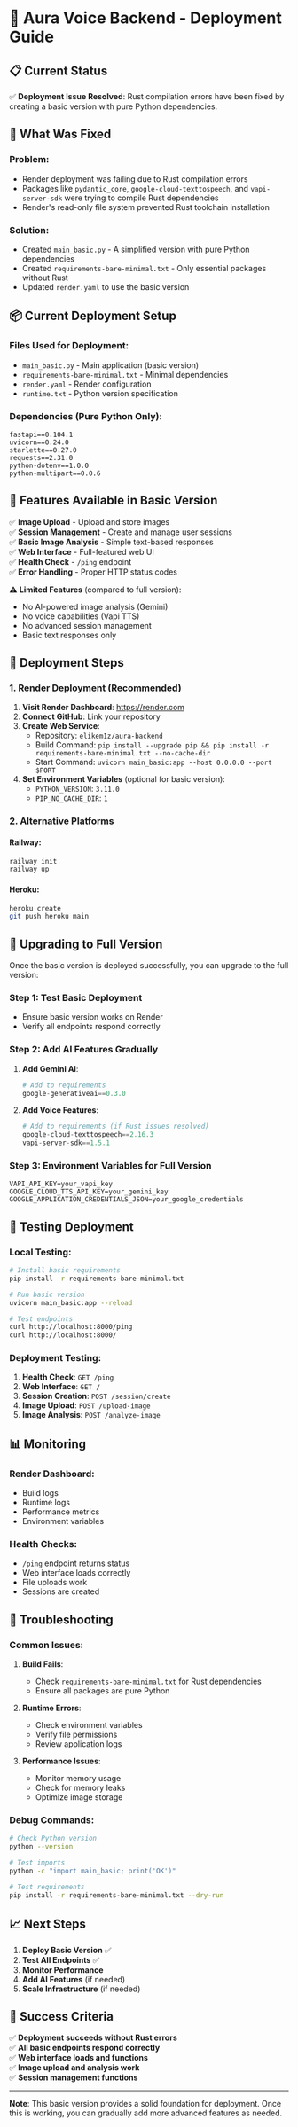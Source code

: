 # 🚀 Aura Voice Backend - Deployment Guide

## 📋 Current Status

✅ **Deployment Issue Resolved**: Rust compilation errors have been fixed by creating a basic version with pure Python dependencies.

## 🔧 What Was Fixed

### **Problem**: 
- Render deployment was failing due to Rust compilation errors
- Packages like `pydantic_core`, `google-cloud-texttospeech`, and `vapi-server-sdk` were trying to compile Rust dependencies
- Render's read-only file system prevented Rust toolchain installation

### **Solution**:
- Created `main_basic.py` - A simplified version with pure Python dependencies
- Created `requirements-bare-minimal.txt` - Only essential packages without Rust
- Updated `render.yaml` to use the basic version

## 📦 Current Deployment Setup

### **Files Used for Deployment**:
- `main_basic.py` - Main application (basic version)
- `requirements-bare-minimal.txt` - Minimal dependencies
- `render.yaml` - Render configuration
- `runtime.txt` - Python version specification

### **Dependencies** (Pure Python Only):
```
fastapi==0.104.1
uvicorn==0.24.0
starlette==0.27.0
requests==2.31.0
python-dotenv==1.0.0
python-multipart==0.0.6
```

## 🎯 Features Available in Basic Version

✅ **Image Upload** - Upload and store images  
✅ **Session Management** - Create and manage user sessions  
✅ **Basic Image Analysis** - Simple text-based responses  
✅ **Web Interface** - Full-featured web UI  
✅ **Health Check** - `/ping` endpoint  
✅ **Error Handling** - Proper HTTP status codes  

⚠️ **Limited Features** (compared to full version):
- No AI-powered image analysis (Gemini)
- No voice capabilities (Vapi TTS)
- No advanced session management
- Basic text responses only

## 🚀 Deployment Steps

### **1. Render Deployment** (Recommended)

1. **Visit Render Dashboard**: https://render.com
2. **Connect GitHub**: Link your repository
3. **Create Web Service**: 
   - Repository: `elikem1z/aura-backend`
   - Build Command: `pip install --upgrade pip && pip install -r requirements-bare-minimal.txt --no-cache-dir`
   - Start Command: `uvicorn main_basic:app --host 0.0.0.0 --port $PORT`
4. **Set Environment Variables** (optional for basic version):
   - `PYTHON_VERSION`: `3.11.0`
   - `PIP_NO_CACHE_DIR`: `1`

### **2. Alternative Platforms**

#### **Railway**:
```bash
railway init
railway up
```

#### **Heroku**:
```bash
heroku create
git push heroku main
```

## 🔄 Upgrading to Full Version

Once the basic version is deployed successfully, you can upgrade to the full version:

### **Step 1: Test Basic Deployment**
- Ensure basic version works on Render
- Verify all endpoints respond correctly

### **Step 2: Add AI Features Gradually**
1. **Add Gemini AI**:
   ```python
   # Add to requirements
   google-generativeai==0.3.0
   ```
   
2. **Add Voice Features**:
   ```python
   # Add to requirements (if Rust issues resolved)
   google-cloud-texttospeech==2.16.3
   vapi-server-sdk==1.5.1
   ```

### **Step 3: Environment Variables for Full Version**
```
VAPI_API_KEY=your_vapi_key
GOOGLE_CLOUD_TTS_API_KEY=your_gemini_key
GOOGLE_APPLICATION_CREDENTIALS_JSON=your_google_credentials
```

## 🧪 Testing Deployment

### **Local Testing**:
```bash
# Install basic requirements
pip install -r requirements-bare-minimal.txt

# Run basic version
uvicorn main_basic:app --reload

# Test endpoints
curl http://localhost:8000/ping
curl http://localhost:8000/
```

### **Deployment Testing**:
1. **Health Check**: `GET /ping`
2. **Web Interface**: `GET /`
3. **Session Creation**: `POST /session/create`
4. **Image Upload**: `POST /upload-image`
5. **Image Analysis**: `POST /analyze-image`

## 📊 Monitoring

### **Render Dashboard**:
- Build logs
- Runtime logs
- Performance metrics
- Environment variables

### **Health Checks**:
- `/ping` endpoint returns status
- Web interface loads correctly
- File uploads work
- Sessions are created

## 🔧 Troubleshooting

### **Common Issues**:

1. **Build Fails**:
   - Check `requirements-bare-minimal.txt` for Rust dependencies
   - Ensure all packages are pure Python

2. **Runtime Errors**:
   - Check environment variables
   - Verify file permissions
   - Review application logs

3. **Performance Issues**:
   - Monitor memory usage
   - Check for memory leaks
   - Optimize image storage

### **Debug Commands**:
```bash
# Check Python version
python --version

# Test imports
python -c "import main_basic; print('OK')"

# Test requirements
pip install -r requirements-bare-minimal.txt --dry-run
```

## 📈 Next Steps

1. **Deploy Basic Version** ✅
2. **Test All Endpoints** ✅
3. **Monitor Performance** 
4. **Add AI Features** (if needed)
5. **Scale Infrastructure** (if needed)

## 🎉 Success Criteria

✅ **Deployment succeeds without Rust errors**  
✅ **All basic endpoints respond correctly**  
✅ **Web interface loads and functions**  
✅ **Image upload and analysis work**  
✅ **Session management functions**  

---

**Note**: This basic version provides a solid foundation for deployment. Once this is working, you can gradually add more advanced features as needed. 